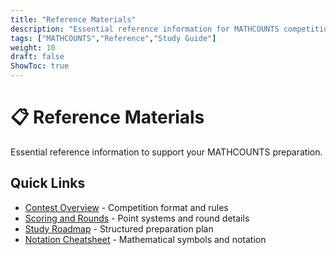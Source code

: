 ```yaml
---
title: "Reference Materials"
description: "Essential reference information for MATHCOUNTS competition preparation."
tags: ["MATHCOUNTS","Reference","Study Guide"]
weight: 10
draft: false
ShowToc: true
---
```


# 📋 Reference Materials

Essential reference information to support your MATHCOUNTS preparation.

## Quick Links
- [Contest Overview](contest-overview) - Competition format and rules
- [Scoring and Rounds](scoring-and-rounds) - Point systems and round details
- [Study Roadmap](study-roadmap) - Structured preparation plan
- [Notation Cheatsheet](notation-cheatsheet) - Mathematical symbols and notation

